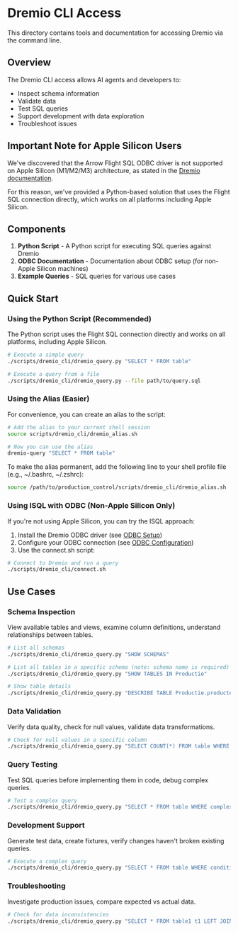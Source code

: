 # Dremio CLI Access

This directory contains tools and documentation for accessing Dremio via the command line.

## Overview

The Dremio CLI access allows AI agents and developers to:

- Inspect schema information
- Validate data
- Test SQL queries
- Support development with data exploration
- Troubleshoot issues

## Important Note for Apple Silicon Users

We've discovered that the Arrow Flight SQL ODBC driver is not supported on Apple Silicon (M1/M2/M3) architecture, as stated in the [Dremio documentation](https://docs.dremio.com/software/drivers/odbc-driver/).

For this reason, we've provided a Python-based solution that uses the Flight SQL connection directly, which works on all platforms including Apple Silicon.

## Components

1. **Python Script** - A Python script for executing SQL queries against Dremio
2. **ODBC Documentation** - Documentation about ODBC setup (for non-Apple Silicon machines)
3. **Example Queries** - SQL queries for various use cases

## Quick Start

### Using the Python Script (Recommended)

The Python script uses the Flight SQL connection directly and works on all platforms, including Apple Silicon.

```bash
# Execute a simple query
./scripts/dremio_cli/dremio_query.py "SELECT * FROM table"

# Execute a query from a file
./scripts/dremio_cli/dremio_query.py --file path/to/query.sql
```

### Using the Alias (Easier)

For convenience, you can create an alias to the script:

```bash
# Add the alias to your current shell session
source scripts/dremio_cli/dremio_alias.sh

# Now you can use the alias
dremio-query "SELECT * FROM table"
```

To make the alias permanent, add the following line to your shell profile file (e.g., ~/.bashrc, ~/.zshrc):

```bash
source /path/to/production_control/scripts/dremio_cli/dremio_alias.sh
```

### Using ISQL with ODBC (Non-Apple Silicon Only)

If you're not using Apple Silicon, you can try the ISQL approach:

1. Install the Dremio ODBC driver (see [ODBC Setup](./odbc_setup/install.md))
2. Configure your ODBC connection (see [ODBC Configuration](./odbc_setup/configuration.md))
3. Use the connect.sh script:

```bash
# Connect to Dremio and run a query
./scripts/dremio_cli/connect.sh
```

## Use Cases

### Schema Inspection
View available tables and views, examine column definitions, understand relationships between tables.

```bash
# List all schemas
./scripts/dremio_cli/dremio_query.py "SHOW SCHEMAS"

# List all tables in a specific schema (note: schema name is required)
./scripts/dremio_cli/dremio_query.py "SHOW TABLES IN Productie"

# Show table details
./scripts/dremio_cli/dremio_query.py "DESCRIBE TABLE Productie.producten"
```

### Data Validation
Verify data quality, check for null values, validate data transformations.

```bash
# Check for null values in a specific column
./scripts/dremio_cli/dremio_query.py "SELECT COUNT(*) FROM table WHERE column IS NULL"
```

### Query Testing
Test SQL queries before implementing them in code, debug complex queries.

```bash
# Test a complex query
./scripts/dremio_cli/dremio_query.py "SELECT * FROM table WHERE complex_condition"
```

### Development Support
Generate test data, create fixtures, verify changes haven't broken existing queries.

```bash
# Execute a complex query
./scripts/dremio_cli/dremio_query.py "SELECT * FROM table WHERE condition"
```

### Troubleshooting
Investigate production issues, compare expected vs actual data.

```bash
# Check for data inconsistencies
./scripts/dremio_cli/dremio_query.py "SELECT * FROM table1 t1 LEFT JOIN table2 t2 ON t1.id = t2.id WHERE t2.id IS NULL"
```
